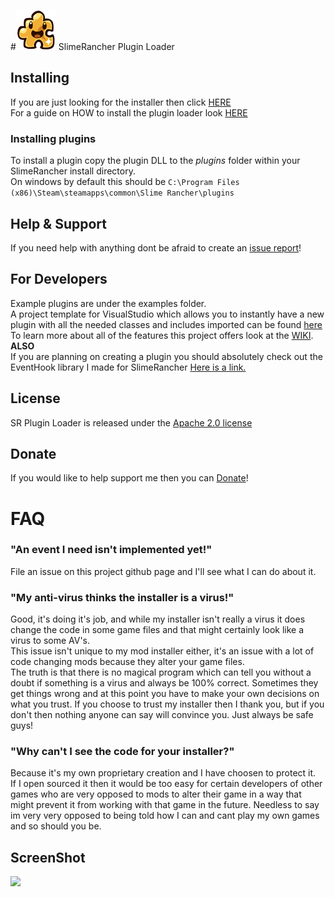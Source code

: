 #<img src="https://github.com/dsisco11/SR_Plugin_Loader/raw/master/SR_Plugin_Loader/SR_PluginLoader/Resources/puzzle_slime_outlined_64.png" /> SlimeRancher Plugin Loader

## Installing
If you are just looking for the installer then click <a href="https://github.com/dsisco11/SR_Plugin_Loader/raw/master/Installer.zip">HERE</a>  
For a guide on HOW to install the plugin loader look <a href="https://github.com/dsisco11/SR_Plugin_Loader/wiki/Installation">HERE</a>

### Installing plugins
To install a plugin copy the plugin DLL to the _plugins_ folder within your SlimeRancher install directory.  
On windows by default this should be `C:\Program Files (x86)\Steam\steamapps\common\Slime Rancher\plugins`

## Help & Support  
If you need help with anything dont be afraid to create an <a href="https://github.com/dsisco11/SR_Plugin_Loader/issues">issue report</a>!

## For Developers  
Example plugins are under the examples folder.  
A project template for VisualStudio which allows you to instantly have a new plugin with all the needed classes and includes imported can be found [here](https://github.com/dsisco11/SR_Plugin_Loader/raw/master/SR_Plugin_Template.vsix)  
To learn more about all of the features this project offers look at the <a href="https://github.com/dsisco11/SR_Plugin_Loader/wiki">WIKI</a>.  
**ALSO**  
If you are planning on creating a plugin you should absolutely check out the EventHook library I made for SlimeRancher <a href="https://github.com/dsisco11/SiscosHooks">Here is a link.</a>  
  
## License
SR Plugin Loader is released under the <a href="https://tldrlegal.com/license/apache-license-2.0-(apache-2.0)">Apache 2.0 license</a>

## Donate
If you would like to help support me then you can <a href="https://www.paypal.com/cgi-bin/webscr?cmd=_s-xclick&hosted_button_id=DYGPA5XA4MWC2">Donate</a>!

# FAQ
### "An event I need isn't implemented yet!"
File an issue on this project github page and I'll see what I can do about it.
  
### "My anti-virus thinks the installer is a virus!"  
Good, it's doing it's job, and while my installer isn't really a virus it does change the code in some game files and that might certainly look like a virus to some AV's.  
This issue isn't unique to my mod installer either, it's an issue with a lot of code changing mods because they alter your game files.  
The truth is that there is no magical program which can tell you without a doubt if something is a virus and always be 100% correct. Sometimes they get things wrong and at this point you have to make your own decisions on what you trust.  If you choose to trust my installer then I thank you, but if you don't then nothing anyone can say will convince you. Just always be safe guys!  

### "Why can't I see the code for your installer?"  
Because it's my own proprietary creation and I have choosen to protect it.  
If I open sourced it then it would be too easy for certain developers of other games who are very opposed to mods to alter their game in a way that might prevent it from working with that game in the future. Needless to say im very very opposed to being told how I can and cant play my own games and so should you be.  


## ScreenShot
<img src="http://i.imgur.com/oXmJ1oc.jpg" />
